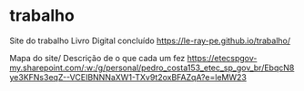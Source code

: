 # trabalho

Site do trabalho Livro Digital concluído
https://le-ray-pe.github.io/trabalho/

Mapa do site/ Descrição de o que cada um fez
https://etecspgov-my.sharepoint.com/:w:/g/personal/pedro_costa153_etec_sp_gov_br/EbqcN8ye3KFNs3eqZ--VCEIBNNNaXW1-TXv9t2oxBFAZqA?e=leMW23
